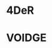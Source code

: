 # 4DeR
<!-- [![moulmado's 42 stats](https://badge.mediaplus.ma/darkblue/moulmado)](https://github.com/oakoudad/badge42) -->
# VOIDGE
